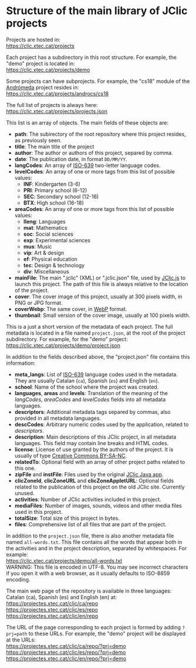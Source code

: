 # Structure of the main library of JClic projects

Projects are hosted in:<br/>
https://clic.xtec.cat/projects

Each project has a subdirectory in this root structure. For example, the "demo" project is located in:<br/>
https://clic.xtec.cat/projects/demo

Some projects can have subprojects. For example, the "cs18" module of the [Andrómeda](https://projectes.xtec.cat/clic/ca/repo/?text=andr%C3%B3meda&subject=soc) project resides in:<br/>
https://clic.xtec.cat/projects/androcs/cs18

The full list of projects is always here:<br/>
https://clic.xtec.cat/projects/projects.json

This list is an array of objects. The main fields of these objects are:

- __path__: The subirectory of the root repository where this project resides, as previously seen.
- __title__: The main title of the project
- __author__: The author or authors of this project, separed by comma.
- __date__: The publication date, in format `DD/MM/YY`.
- __langCodes__: An array of [ISO-639](https://en.wikipedia.org/wiki/List_of_ISO_639_language_codes) two-letter language codes.
- __levelCodes__: An array of one or more tags from this list of possible values:
  - __INF__: Kindergarten (3-6)
  - __PRI__: Primary school (6-12)
  - __SEC__: Secondary school (12-16)
  - __BTX__: High school (16-18)
- __areaCodes__: An array of one or more tags from this list of possible values:
  - __lleng__: Languages
  - __mat__: Mathematics
  - __soc__: Social sciences
  - __exp__: Experimental sciences
  - __mus__: Music
  - __vip__: Art & design
  - __ef__: Physical education
  - __tec__: Design & technology
  - __div__: Miscellaneous
- __mainFile__: The main ".jclic" (XML) or ".jclic.json" file, used by [JClic.js](https://projectestac.github.io/jclic.js/) to launch this project. The path of this file is always relative to the location of the project.
- __cover__: The cover image of this project, usually at 300 pixels width, in PNG or JPG format.
- __coverWebp__: The same cover, in [WebP](https://en.wikipedia.org/wiki/WebP) format.
- __thumbnail__: Small version of the cover image, usually at 100 pixels width.

This is a just a short version of the metadata of each project. The full metadata is located in a file named `project.json`, at the root of the project subdirectory. For example, for the "demo" project:<br/>
https://clic.xtec.cat/projects/demo/project.json

In addition to the fields described above, the "project.json" file contains this information:
- __meta_langs__: List of [ISO-639](https://en.wikipedia.org/wiki/List_of_ISO_639_language_codes) language codes used in the metadata. They are usually Catalan (`ca`), Spanish (`es`) and English (`en`).
- __school__: Name of the school where the project was created.
- __languages__, __areas__ and __levels__: Translation of the meaning of the _langCodes_, _areaCodes_ and _levelCodes_ fields into all metadata languages.
- __descriptors__: Additional metadata tags separed by commas, also provided in all metadata languages.
- __descCodes__: Arbitrary numeric codes used by the application, related to _descriptors_.
- __description__: Main descriptions of this JClic project, in all metadata languages. This field may contain line breaks and HTML codes.
- __license__: License of use granted by the authors of the project. It is usually of type [Creative Commons BY-SA-NC](https://creativecommons.org/licenses/by-nc-sa/4.0/).
- __relatedTo__: Optional field with an array of other project paths related to this one.
- __zipFile__ and __instFile__: Files used by the original [JClic Java app](https://projectestac.github.io/jclic/).
- __clicZoneId__, __clicZoneURL__ and __clicZoneAppletURL__: Optional fields related to the publication of this project on the old JClic site. Currently unused.
- __activities__: Number of JClic activities included in this project.
- __mediaFiles__: Number of images, sounds, videos and other media files used in this project.
- __totalSize__: Total size of this project in bytes.
- __files__: Comprehensive list of all files that are part of the project.

In addition to the `project.json` file, there is also another metadata file named `all-words.txt`.  This file contains all the words that appear both in the activities and in the project description, separated by whitespaces. For example:<br/>
https://clic.xtec.cat/projects/demo/all-words.txt<br/>
WARNING: This file is encoded in UTF-8. You may see incorrect characters if you open it with a web browser, as it usually defaults to ISO-8859 encoding.

The main web page of the repository is available in three languages: Catalan (ca), Spanish (es) and English (en) at:<br/>
https://projectes.xtec.cat/clic/ca/repo<br/>
https://projectes.xtec.cat/clic/es/repo<br/>
https://projectes.xtec.cat/clic/en/repo<br/>

The URL of the page corresponding to each project is formed by adding `?prj=path` to these URLs. For example, the "demo" project will be displayed at the URLs:<br/>
https://projectes.xtec.cat/clic/ca/repo/?prj=demo<br/>
https://projectes.xtec.cat/clic/es/repo/?prj=demo<br/>
https://projectes.xtec.cat/clic/en/repo/?prj=demo<br/>

